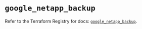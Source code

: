 # `google_netapp_backup`

Refer to the Terraform Registry for docs: [`google_netapp_backup`](https://registry.terraform.io/providers/hashicorp/google-beta/6.9.0/docs/resources/google_netapp_backup).

